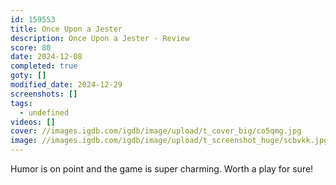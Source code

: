 ```yaml
---
id: 159553
title: Once Upon a Jester
description: Once Upon a Jester - Review
score: 80
date: 2024-12-08
completed: true
goty: []
modified_date: 2024-12-29
screenshots: []
tags:
  - undefined
videos: []
cover: //images.igdb.com/igdb/image/upload/t_cover_big/co5qmg.jpg
image: //images.igdb.com/igdb/image/upload/t_screenshot_huge/scbvkk.jpg
---
```

Humor is on point and the game is super charming. Worth a play for sure!